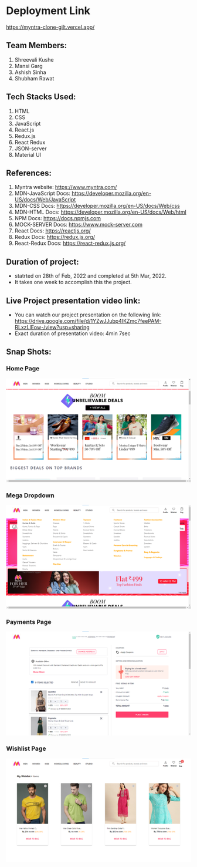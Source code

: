 # Deployment Link
https://myntra-clone-gilt.vercel.app/

## Team Members: 
1. Shreevali Kushe
2. Mansi Garg
3. Ashish Sinha
4. Shubham Rawat

## Tech Stacks Used:
1. HTML
2. CSS
3. JavaScript
4. React.js
5. Redux.js
6. React Redux
7. JSON-server
8. Material UI

## References: 
1. Myntra website: https://www.myntra.com/
2. MDN-JavaScript Docs: https://developer.mozilla.org/en-US/docs/Web/JavaScript
3. MDN-CSS Docs: https://developer.mozilla.org/en-US/docs/Web/css
4. MDN-HTML Docs: https://developer.mozilla.org/en-US/docs/Web/html
5. NPM Docs: https://docs.npmjs.com
6. MOCK-SERVER Docs: https://www.mock-server.com
7. React Docs: https://reactjs.org/
8. Redux Docs: https://redux.js.org/
9. React-Redux Docs: https://react-redux.js.org/

## Duration of project:
- statrted on 28th of Feb, 2022 and completed at 5th Mar, 2022.
- It takes one week to accomplish this the project.

## Live Project presentation video link:
- You can watch our project presentation on the following link: https://drive.google.com/file/d/1YZwJJubp4IKZmc7feePAM-RLxzLlEow-/view?usp=sharing
- Exact duration of presentation video: 4min 7sec

## Snap Shots: 

### Home Page
![Header](https://github.com/rawat2511/images/blob/master/myntraHome.png?raw=true)

### Mega Dropdown
![Header](https://github.com/rawat2511/images/blob/master/myntraMegaDropdown.png?raw=true)

### Payments Page
![Header](https://github.com/rawat2511/images/blob/master/myntraPayment.png?raw=true)

### Wishlist Page
![Header](https://github.com/rawat2511/images/blob/master/myntraWishlist.png?raw=true)
